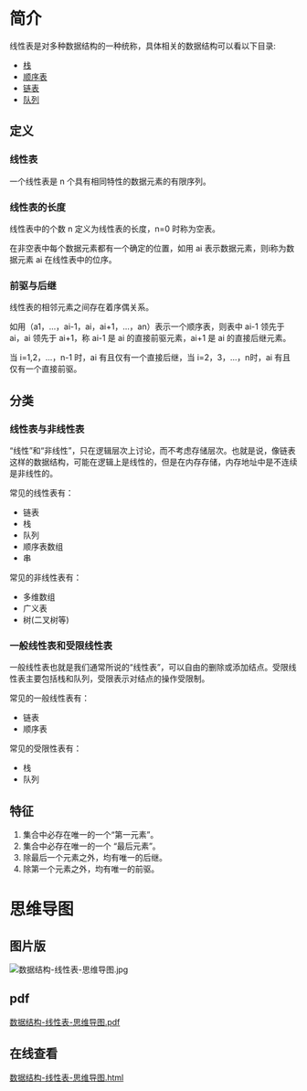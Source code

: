 # 简介

线性表是对多种数据结构的一种统称，具体相关的数据结构可以看以下目录:

- [栈](https://cnymw.github.io/GolangStudy/docs/数据结构-栈.html)
- [顺序表](https://cnymw.github.io/GolangStudy/docs/数据结构-顺序表.html)
- [链表](https://cnymw.github.io/GolangStudy/docs//数据结构-链表.html)
- [队列](https://cnymw.github.io/GolangStudy/docs//数据结构-队列.html)

## 定义

### 线性表

一个线性表是 n 个具有相同特性的数据元素的有限序列。

### 线性表的长度

线性表中的个数 n 定义为线性表的长度，n=0 时称为空表。

在非空表中每个数据元素都有一个确定的位置，如用 ai 表示数据元素，则i称为数据元素 ai 在线性表中的位序。

### 前驱与后继

线性表的相邻元素之间存在着序偶关系。

如用（a1，…，ai-1，ai，ai+1，…，an）表示一个顺序表，则表中 ai-1 领先于 ai，ai 领先于 ai+1，称 ai-1 是 ai 的直接前驱元素，ai+1 是 ai 的直接后继元素。

当 i=1,2，…，n-1 时，ai 有且仅有一个直接后继，当 i=2，3，…，n时，ai 有且仅有一个直接前驱。

## 分类

### 线性表与非线性表

“线性”和“非线性”，只在逻辑层次上讨论，而不考虑存储层次。也就是说，像链表这样的数据结构，可能在逻辑上是线性的，但是在内存存储，内存地址中是不连续是非线性的。

常见的线性表有：
- 链表
- 栈 
- 队列
- 顺序表数组
- 串

常见的非线性表有：
- 多维数组
- 广义表
- 树(二叉树等)

### 一般线性表和受限线性表

一般线性表也就是我们通常所说的“线性表”，可以自由的删除或添加结点。受限线性表主要包括栈和队列，受限表示对结点的操作受限制。

常见的一般线性表有：
- 链表
- 顺序表

常见的受限性表有：
- 栈
- 队列

## 特征

1. 集合中必存在唯一的一个“第一元素”。
2. 集合中必存在唯一的一个 “最后元素”。
3. 除最后一个元素之外，均有唯一的后继。
4. 除第一个元素之外，均有唯一的前驱。

# 思维导图

## 图片版

![数据结构-线性表-思维导图.jpg](https://cnymw.github.io/GolangStudy/docs/img/数据结构-线性表/数据结构-线性表-思维导图.jpg)

## pdf

[数据结构-线性表-思维导图.pdf](https://cnymw.github.io/GolangStudy/docs/img/数据结构-线性表/数据结构-线性表-思维导图.pdf)

## 在线查看

[数据结构-线性表-思维导图.html](https://cnymw.github.io/GolangStudy/docs/img/数据结构-线性表/数据结构-线性表-思维导图.html)

